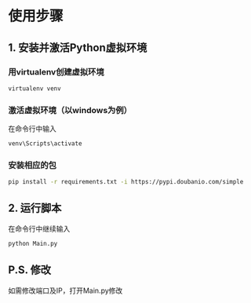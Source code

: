 # 使用步骤
## 1. 安装并激活Python虚拟环境
### 用virtualenv创建虚拟环境
```python
virtualenv venv
```
### 激活虚拟环境（以windows为例）
在命令行中输入
```bash
venv\Scripts\activate
```

### 安装相应的包
```bash
pip install -r requirements.txt -i https://pypi.doubanio.com/simple
```

## 2. 运行脚本
在命令行中继续输入
```bash
python Main.py
```

## P.S. 修改
如需修改端口及IP，打开Main.py修改
